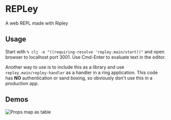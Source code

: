 # REPLey

A web REPL made with Ripley

## Usage

Start with ```% clj -e "((requiring-resolve 'repley.main/start))"``` and open browser to localhost
port 3001. Use Cmd-Enter to evaluate text in the editor.

Another way to use is to include this as a library and use `repley.main/repley-handler` as a handler
in a ring application. This code has **NO** authentication or sand boxing, so obviously don't use
this in a production app.

## Demos

![Props map as table](https://github.com/tatut/REPLey/assets/83725/6bdd7db7-6c30-4680-8bbf-e0ea9489eef2)

